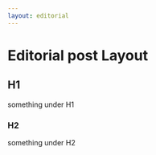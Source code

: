 ```yaml
---
layout: editorial
---
```


# Editorial post Layout

## H1

something under H1

### H2

something under H2
